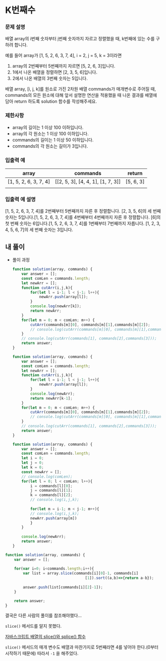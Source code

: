 # K번째수

### **문제 설명**

배열 array의 i번째 숫자부터 j번째 숫자까지 자르고 정렬했을 때, k번째에 있는 수를 구하려 합니다.

예를 들어 array가 [1, 5, 2, 6, 3, 7, 4], i = 2, j = 5, k = 3이라면

1. array의 2번째부터 5번째까지 자르면 [5, 2, 6, 3]입니다.
2. 1에서 나온 배열을 정렬하면 [2, 3, 5, 6]입니다.
3. 2에서 나온 배열의 3번째 숫자는 5입니다.

배열 array, [i, j, k]를 원소로 가진 2차원 배열 commands가 매개변수로 주어질 때, commands의 모든 원소에 대해 앞서 설명한 연산을 적용했을 때 나온 결과를 배열에 담아 return 하도록 solution 함수를 작성해주세요.

### 제한사항

- array의 길이는 1 이상 100 이하입니다.
- array의 각 원소는 1 이상 100 이하입니다.
- commands의 길이는 1 이상 50 이하입니다.
- commands의 각 원소는 길이가 3입니다.

### 입출력 예

| array | commands | return |
| --- | --- | --- |
| [1, 5, 2, 6, 3, 7, 4] | [[2, 5, 3], [4, 4, 1], [1, 7, 3]] | [5, 6, 3] |
|  |  |  |

### 입출력 예 설명

[1, 5, 2, 6, 3, 7, 4]를 2번째부터 5번째까지 자른 후 정렬합니다. [2, 3, 5, 6]의 세 번째 숫자는 5입니다.[1, 5, 2, 6, 3, 7, 4]를 4번째부터 4번째까지 자른 후 정렬합니다. [6]의 첫 번째 숫자는 6입니다.[1, 5, 2, 6, 3, 7, 4]를 1번째부터 7번째까지 자릅니다. [1, 2, 3, 4, 5, 6, 7]의 세 번째 숫자는 3입니다.

## 내 풀이

- 풀이 과정
    
    ```jsx
    function solution(array, commands) {
        var answer = [];
        const comLen = commands.length;
        let newArr = [];
        function cutArr(i,j,k){
            for(let l = i-1; l < j-1; l++){
                newArr.push(array[l]);
            }
            console.log(newArr[k]);
            return newArr;
        }
        for(let m = 0; m < comLen; m++) {
            cutArr(commands[m][0], commands[m][1],commands[m][2]);
            // console.log(cutArr(commands[m][0], commands[m][1],commands[m][2]))
        }
        // console.log(cutArr(commands[1], commands[2],commands[3]));
        return answer;
    }
    ```
    
    ```jsx
    function solution(array, commands) {
        var answer = [];
        const comLen = commands.length;
        let newArr = [];
        function cutArr(i,j,k){
            for(let l = i-1; l < j-1; l++){
                newArr.push(array[l]);
            }
            console.log(newArr);
            return newArr[k-1];
        }
        for(let m = 0; m < comLen; m++) {
            cutArr(commands[m][0], commands[m][1],commands[m][2]);
            // console.log(cutArr(commands[m][0], commands[m][1],commands[m][2]))
        }
        // console.log(cutArr(commands[1], commands[2],commands[3]));
        return answer;
    }
    ```
    
    ```jsx
    function solution(array, commands) {
        var answer = [];
        const comLen = commands.length;
        let i = 0;
        let j = 0;
        let k = 0;
        const newArr = [];
        // console.log(comLen);
        for(let l = 0; l < comLen; l++){
            i = commands[l][0];
            j = commands[l][1];
            k = commands[l][2];
            // console.log(i,j,k);
            
            for(let m = i-1; m < j-1; m++){
            // console.log(i,j,k);
            newArr.push(array[m])
            }
        }
        
        console.log(newArr);
        return answer;
    }
    ```
    

```jsx
function solution(array, commands) {
    var answer = [];
    
    for(var i=0; i<commands.length;i++){
        var list = array.slice(commands[i][0]-1, commands[i]
        							[1]).sort((a,b)=>{return a-b});
        
        answer.push(list[commands[i][2]-1]);
    }

    return answer;
}
```

결국은 다른 사람의 풀이를 참조해야했다…

[](https://velog.io/@fastpace04/%ED%94%84%EB%A1%9C%EA%B7%B8%EB%9E%98%EB%A8%B8%EC%8A%A4JavaScript-K%EB%B2%88%EC%A7%B8-%EC%88%98)

`slice()` 메서드를 알지 못했다. 

[자바스크립트 배열의 slice()와 splice() 함수](https://www.daleseo.com/js-array-slice-splice/)

`slice()` 메서드의 매개 변수도 배열과 마찬가지로 5번째라면 4를 넣어야 한다.(0부터 시작하기 때문에) 따라서 `-1` 을 해주었다.